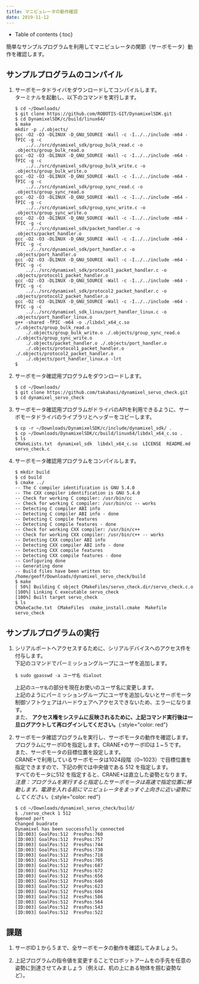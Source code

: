 ```yaml
---
title: マニピュレータの動作確認
date: 2019-11-12
---
```


- Table of contents
{:toc}

簡単なサンプルプログラムを利用してマニピュレータの関節（サーボモータ）動作を確認します。

## サンプルプログラムのコンパイル

1. サーボモータドライバをダウンロードしてコンパイルします。<br>
ターミナルを起動し、以下のコマンドを実行します。

   ```shell
   $ cd ~/Downloads/
   $ git clone https://github.com/ROBOTIS-GIT/DynamixelSDK.git
   $ cd DynamixelSDK/c/build/linux64/
   $ make
   mkdir -p ./.objects/
   gcc -O2 -O3 -DLINUX -D_GNU_SOURCE -Wall -c -I../../include -m64 -fPIC -g -c
       ../../src/dynamixel_sdk/group_bulk_read.c -o .objects/group_bulk_read.o
   gcc -O2 -O3 -DLINUX -D_GNU_SOURCE -Wall -c -I../../include -m64 -fPIC -g -c
       ../../src/dynamixel_sdk/group_bulk_write.c -o .objects/group_bulk_write.o
   gcc -O2 -O3 -DLINUX -D_GNU_SOURCE -Wall -c -I../../include -m64 -fPIC -g -c
       ../../src/dynamixel_sdk/group_sync_read.c -o .objects/group_sync_read.o
   gcc -O2 -O3 -DLINUX -D_GNU_SOURCE -Wall -c -I../../include -m64 -fPIC -g -c
       ../../src/dynamixel_sdk/group_sync_write.c -o .objects/group_sync_write.o
   gcc -O2 -O3 -DLINUX -D_GNU_SOURCE -Wall -c -I../../include -m64 -fPIC -g -c
       ../../src/dynamixel_sdk/packet_handler.c -o .objects/packet_handler.o
   gcc -O2 -O3 -DLINUX -D_GNU_SOURCE -Wall -c -I../../include -m64 -fPIC -g -c
       ../../src/dynamixel_sdk/port_handler.c -o .objects/port_handler.o
   gcc -O2 -O3 -DLINUX -D_GNU_SOURCE -Wall -c -I../../include -m64 -fPIC -g -c
       ../../src/dynamixel_sdk/protocol1_packet_handler.c -o .objects/protocol1_packet_handler.o
   gcc -O2 -O3 -DLINUX -D_GNU_SOURCE -Wall -c -I../../include -m64 -fPIC -g -c
       ../../src/dynamixel_sdk/protocol2_packet_handler.c -o .objects/protocol2_packet_handler.o
   gcc -O2 -O3 -DLINUX -D_GNU_SOURCE -Wall -c -I../../include -m64 -fPIC -g -c
       ../../src/dynamixel_sdk_linux/port_handler_linux.c -o .objects/port_handler_linux.o
   g++ -shared -fPIC -m64 -o ./libdxl_x64_c.so ./.objects/group_bulk_read.o
       ./.objects/group_bulk_write.o ./.objects/group_sync_read.o ./.objects/group_sync_write.o
       ./.objects/packet_handler.o ./.objects/port_handler.o
       ./.objects/protocol1_packet_handler.o ./.objects/protocol2_packet_handler.o
       ./.objects/port_handler_linux.o -lrt
   $
   ```

1. サーボモータ確認用プログラムをダウンロードします。

   ```shell
   $ cd ~/Downloads/
   $ git clone https://github.com/takahasi/dynamixel_servo_check.git
   $ cd dynamixel_servo_check
   ```

1. サーボモータ確認用プログラムがドライバのAPIを利用できるように、サーボモータドライバのライブラリとヘッダーをコピーします。

   ```shell
   $ cp -r ~/Downloads/DynamixelSDK/c/include/dynamixel_sdk/ .
   $ cp ~/Downloads/DynamixelSDK/c/build/linux64/libdxl_x64_c.so .
   $ ls
   CMakeLists.txt  dynamixel_sdk  libdxl_x64_c.so  LICENSE  README.md  servo_check.c
   ```

1. サーボモータ確認用プログラムをコンパイルします。

   ```shell
   $ mkdir build
   $ cd build
   $ cmake ../
   -- The C compiler identification is GNU 5.4.0
   -- The CXX compiler identification is GNU 5.4.0
   -- Check for working C compiler: /usr/bin/cc
   -- Check for working C compiler: /usr/bin/cc -- works
   -- Detecting C compiler ABI info
   -- Detecting C compiler ABI info - done
   -- Detecting C compile features
   -- Detecting C compile features - done
   -- Check for working CXX compiler: /usr/bin/c++
   -- Check for working CXX compiler: /usr/bin/c++ -- works
   -- Detecting CXX compiler ABI info
   -- Detecting CXX compiler ABI info - done
   -- Detecting CXX compile features
   -- Detecting CXX compile features - done
   -- Configuring done
   -- Generating done
   -- Build files have been written to: /home/geoff/Downloads/dynamixel_servo_check/build
   $ make
   [ 50%] Building C object CMakeFiles/servo_check.dir/servo_check.c.o
   [100%] Linking C executable servo_check
   [100%] Built target servo_check
   $ ls
   CMakeCache.txt  CMakeFiles  cmake_install.cmake  Makefile  servo_check
   ```

## サンプルプログラムの実行

1. シリアルポートへアクセスするために、シリアルデバイスへのアクセス件を付与します。<br>下記のコマンドでパーミッショングループにユーザを追加します。

   ```shell
   $ sudo gpasswd -a ユーザ名 dialout
   ```

   上記の`ユーザ名`の部分を現在お使いのユーザ名に変更します。<br>
   上記のようにパーミッショングループにユーザを追加しないとサーボモータ制御ソフトウェアはハードウェアへアクセスできないため、エラーになります。<br>
   また、 __アクセス権をシステムに反映されるために、上記コマンド実行後は一旦ログアウトして再ログインしてください。__{:style="color: red"}

1. サーボモータ確認プログラムを実行し、サーボモータの動作を確認します。<br>
プログラムにサーボIDを指定します。CRANE+のサーボIDは１~５です。<br>
また、サーボモータの目標位置を設定します。<br>
CRANE+で利用しているサーボモータは1024段階（0~1023）で目標位置を指定できますので、下記の例では中央値である 512 を指定します。<br>
すべてのモータに512 を指定すると、CRANE+は直立した姿勢となります。<br>
_注意：プログラムを実行すると指定したサーボモータは高速で指定位置に移動します。電源を入れる前にマニピュレータをまっすぐ上向きに近い姿勢にしてください。_{:style="color: red"}

   ```shell
   $ cd ~/Downloads/dynamixel_servo_check/build/
   $ ./servo_check 1 512
   Opened port
   Changed buadrate
   Dynamixel has been successfully connected
   [ID:003] GoalPos:512  PresPos:760
   [ID:003] GoalPos:512  PresPos:757
   [ID:003] GoalPos:512  PresPos:744
   [ID:003] GoalPos:512  PresPos:730
   [ID:003] GoalPos:512  PresPos:718
   [ID:003] GoalPos:512  PresPos:705
   [ID:003] GoalPos:512  PresPos:687
   [ID:003] GoalPos:512  PresPos:672
   [ID:003] GoalPos:512  PresPos:656
   [ID:003] GoalPos:512  PresPos:640
   [ID:003] GoalPos:512  PresPos:623
   [ID:003] GoalPos:512  PresPos:604
   [ID:003] GoalPos:512  PresPos:586
   [ID:003] GoalPos:512  PresPos:564
   [ID:003] GoalPos:512  PresPos:543
   [ID:003] GoalPos:512  PresPos:522
   ```

## 課題

1. サーボID１から５まで、全サーボモータの動作を確認してみましょう。

1. 上記プログラムの指令値を変更することでロボットアームをの手先を任意の姿勢に到達させてみましょう（例えば、机の上にある物体を掴む姿勢など）。
